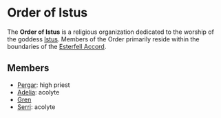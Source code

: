 # Order of Istus

The **Order of Istus** is a religious organization dedicated to the worship of the goddess [Istus](../../pantheon/multiverse-deities/istus.md). Members of the Order primarily reside within the boundaries of the [Esterfell Accord](../../societies/esterfell-accord/esterfell-accord.md).

## Members

- [Pergar](members/pergar.md): high priest
- [Adelia](members/adelia.md): acolyte
- [Gren](members/gren.md)
- [Serri](members/serri.md): acolyte
